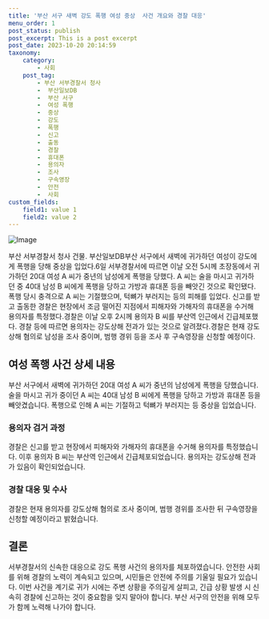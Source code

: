```yaml
---
title: '부산 서구 새벽 강도 폭행 여성 중상  사건 개요와 경찰 대응'
menu_order: 1
post_status: publish
post_excerpt: This is a post excerpt
post_date: 2023-10-20 20:14:59
taxonomy:
    category:
        - 사회
    post_tag:
        - 부산 서부경찰서 청사
        -  부산일보DB
        -  부산 서구
        -  여성 폭행
        -  중상
        -  강도
        -  폭행
        -  신고
        -  출동
        -  경찰
        -  휴대폰
        -  용의자
        -  조사
        -  구속영장
        -  안전
        -  사회
custom_fields:
    field1: value 1
    field2: value 2
---
```


![Image](https://imgnews.pstatic.net/image/082/2024/02/06/0001254600_001_20240206182601164.jpg?type=w647)


부산 서부경찰서 청사 건물. 부산일보DB부산 서구에서 새벽에 귀가하던 여성이 강도에게 폭행을 당해 중상을 입었다.6일 서부경찰서에 따르면 이날 오전 5시께 초장동에서 귀가하던 20대 여성 A 씨가 중년의 남성에게 폭행을 당했다. A 씨는 술을 마시고 귀가하던 중 40대 남성 B 씨에게 폭행을 당하고 가방과 휴대폰 등을 빼앗긴 것으로 확인됐다. 폭행 당시 충격으로 A 씨는 기절했으며, 턱뼈가 부러지는 등의 피해를 입었다. 신고를 받고 출동한 경찰은 현장에서 조금 떨어진 지점에서 피해자와 가해자의 휴대폰을 수거해 용의자를 특정했다.경찰은 이날 오후 2시께 용의자 B 씨를 부산역 인근에서 긴급체포했다. 경찰 등에 따르면 용의자는 강도상해 전과가 있는 것으로 알려졌다.경찰은 현재 강도상해 혐의로 남성을 조사 중이며, 범행 경위 등을 조사 후 구속영장을 신청할 예정이다.

## 여성 폭행 사건 상세 내용
부산 서구에서 새벽에 귀가하던 20대 여성 A 씨가 중년의 남성에게 폭행을 당했습니다. 술을 마시고 귀가 중이던 A 씨는 40대 남성 B 씨에게 폭행을 당하고 가방과 휴대폰 등을 빼앗겼습니다. 폭행으로 인해 A 씨는 기절하고 턱뼈가 부러지는 등 중상을 입었습니다. 

### 용의자 검거 과정
경찰은 신고를 받고 현장에서 피해자와 가해자의 휴대폰을 수거해 용의자를 특정했습니다. 이후 용의자 B 씨는 부산역 인근에서 긴급체포되었습니다. 용의자는 강도상해 전과가 있음이 확인되었습니다.

### 경찰 대응 및 수사
경찰은 현재 용의자를 강도상해 혐의로 조사 중이며, 범행 경위를 조사한 뒤 구속영장을 신청할 예정이라고 밝혔습니다.

## 결론
서부경찰서의 신속한 대응으로 강도 폭행 사건의 용의자를 체포하였습니다. 안전한 사회를 위해 경찰의 노력이 계속되고 있으며, 시민들은 안전에 주의를 기울일 필요가 있습니다. 이번 사건을 계기로 귀가 시에는 주변 상황을 주의깊게 살피고, 긴급 상황 발생 시 신속히 경찰에 신고하는 것이 중요함을 잊지 말아야 합니다. 부산 서구의 안전을 위해 모두가 함께 노력해 나가야 합니다.
